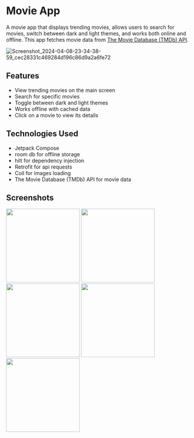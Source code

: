 # Movie App

A movie app that displays trending movies, allows users to search for movies, switch between dark and light themes, and works both online and offline. This app fetches movie data from [The Movie Database (TMDb) API](https://www.themoviedb.org/documentation/api).

![Screenshot_2024-04-08-23-34-38-59_cec28331c469284d196c86d9a2a6fe72](https://github.com/FouadBahari/Android-movies-application-test/assets/63747680/600e3f08-6240-4d31-a202-02ac758215c4)

## Features

- View trending movies on the main screen
- Search for specific movies
- Toggle between dark and light themes
- Works offline with cached data
- Click on a movie to view its details

## Technologies Used

- Jetpack Compose
- room db for offline storage
- hilt for dependency injection
- Retrofit for api requests
- Coil for images loading
- The Movie Database (TMDb) API for movie data

## Screenshots
<div>
  <img src=![Screenshot_2024-04-08-23-35-03-01_cec28331c469284d196c86d9a2a6fe72](https://github.com/FouadBahari/Android-movies-application-test/assets/63747680/30c1659c-eb58-4cca-a4b9-2c69d97542f6) width="200" />
  <img src=![Screenshot_2024-04-08-23-35-08-34_cec28331c469284d196c86d9a2a6fe72](https://github.com/FouadBahari/Android-movies-application-test/assets/63747680/d96a2c45-6abc-4514-8965-645bc9627449) width="200" />
  <img src=![Screenshot_2024-04-08-23-34-59-97_cec28331c469284d196c86d9a2a6fe72](https://github.com/FouadBahari/Android-movies-application-test/assets/63747680/bad86289-4c1e-486b-823f-a5df8a141833) width="200" />
   <img src=![Screenshot_2024-04-08-23-34-38-59_cec28331c469284d196c86d9a2a6fe72](https://github.com/FouadBahari/Android-movies-application-test/assets/63747680/f89c0407-a8c6-43d8-ae84-2c7c6a79a368) width="200" />
   <img src=![Screenshot_2024-04-08-23-34-49-22_cec28331c469284d196c86d9a2a6fe72](https://github.com/FouadBahari/Android-movies-application-test/assets/63747680/3ce0bcd3-9c3f-41f4-b445-a523beef2847) width="200" />
</div>





